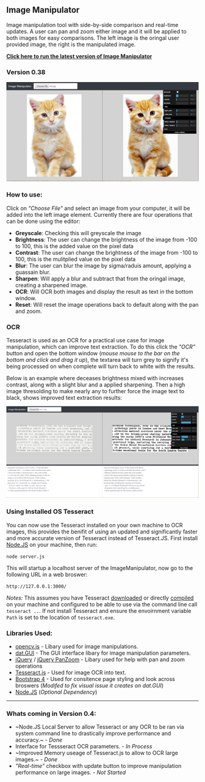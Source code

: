 ## Image Manipulator

Image manipulation tool with side-by-side comparison and real-time updates. A user can pan and zoom either image and it will be applied to both images for easy comparisons. The left image is the oringal user provided image, the right is the manipulated image.

[**Click here to run the latest version of Image Manipulator**](https://rawgit.com/SpencerWie/JavaScript/master/ImageManipulator/index.html)

### Version 0.38

![Image Manipulator Example with enhacement of an image of a cat.](img/app.PNG)

### How to use:

Click on *"Choose File"* and select an image from your computer, it will be added into the left image element. Currently there are four operations that can be done using the editor:

* **Greyscale**: Checking this will greyscale the image
* **Brightness**: The user can change the brightness of the image from -100 to 100, this is the added value on the pixel data
* **Contrast**: The user can change the brightness of the image from -100 to 100, this is the mulitplied value on the pixel data
* **Blur**: The user can blur the image by sigma/raduis amount, applying a guassain blur.
* **Sharpen**: Will apply a blur and subtract that from the oringal image, creating a sharpened image.
* **OCR**: Will OCR both images and display the result as text in the bottom window.
* **Reset**: Will reset the image operations back to default along with the pan and zoom.

### OCR

Tesseract is used as an OCR for a practical use case for image manipulation, which can improve text extraction. To do this click the *"OCR"* button and open the bottom window (*mouse mouse to the bar on the bottom and click and drag it up*), the textarea will turn grey to signify it's being processed on when complete will turn back to white with the results.

Below is an example where deceases brightness mixed with increases contrast, along with a slight blur and a applied sharpening. Then a high image thresolding to make nearly any  to further force the image text to black, shows improved text extraction results:

![Image Manipulator Example with an OCR on both images the right with manipulations has an improved result](img/ocr.PNG)

### Using Installed OS Tesseract

You can now use the Tesseract installed on your own machine to OCR images, this provides the benifit of using an updated and significantly faster and more accurate version of Tesseract instead of Tesseract.JS. First install [Node.JS](https://nodejs.org/en/) on your machine, then run:

    node server.js
    
This will startup a localhost server of the ImageManipulator, now go to the following URL in a web broswer:

    http://127.0.0.1:3000/

*Notes:* This assumes you have Tesseract [downloaded](https://github.com/tesseract-ocr/tesseract/wiki/Downloads) or directly [compiled](https://github.com/tesseract-ocr/tesseract/wiki/Compiling) on your machine and configured to be able to use via the command line call `tesseract ..`. If not install Tesseract and ensure the envoirnment variable `Path` is set to the location of `tesseract.exe`.

### Libraries Used:

* [opencv.js](https://docs.opencv.org/3.3.1/df/d0a/tutorial_js_intro.html) - Libary used for image manipulations.
* [dat.GUI](https://github.com/dataarts/dat.gui) - The GUI interface libary for image manipulation parameters.
* [jQuery](https://jquery.com/) / [jQuery PanZoom](https://github.com/timmywil/jquery.panzoom) - Libary used for help with pan and zoom operations
* [Tesseract.js](https://github.com/naptha/tesseract.js) - Used for image OCR into text.
* [Bootstrap 4](https://getbootstrap.com/) - Used for consitence page styling and look across broswers (*Modifed to fix visual issue it creates on dat.GUI*)
* [Node.JS](https://nodejs.org/en/) (_Optional Dependency_)

---

### Whats coming in Version 0.4:

* ~Node.JS Local Server to allow Tesseract or any OCR to be ran via system command line to drastically improve performance and accuracy.~ _- Done_
* Interface for Tessseract OCR parameters. _- In Process_ 
* ~Improved Memory useage of Tesseract.js to allow to OCR large images.~ _- Done_
* *"Real-time"* checkbox with update button to improve manipulation performance on large images. _- Not Started_
